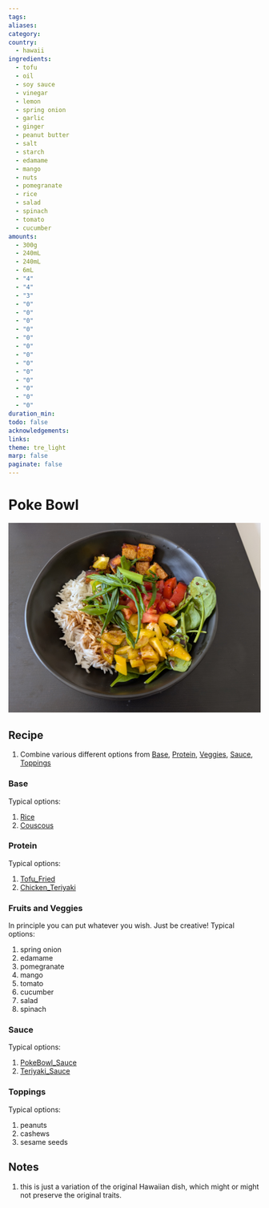 ```yaml
---
tags: 
aliases: 
category: 
country:
  - hawaii
ingredients:
  - tofu
  - oil
  - soy sauce
  - vinegar
  - lemon
  - spring onion
  - garlic
  - ginger
  - peanut butter
  - salt
  - starch
  - edamame
  - mango
  - nuts
  - pomegranate
  - rice
  - salad
  - spinach
  - tomato
  - cucumber
amounts:
  - 300g
  - 240mL
  - 240mL
  - 6mL
  - "4"
  - "4"
  - "3"
  - "0"
  - "0"
  - "0"
  - "0"
  - "0"
  - "0"
  - "0"
  - "0"
  - "0"
  - "0"
  - "0"
  - "0"
  - "0"
duration_min: 
todo: false
acknowledgements: 
links: 
theme: tre_light
marp: false
paginate: false
---
```



# Poke Bowl
![](../gfx/PXL_20250413_031727090.jpg)
## Recipe

1. Combine various different options from [Base](#Base), [Protein](#Protein), [Veggies](#Veggies), [Sauce](#Sauce), [Toppings](#Toppings)

### Base
Typical options:
1. [Rice](Rice.md)
2. [Couscous](Couscous.md)

### Protein
Typical options:
1. [Tofu_Fried](Tofu_Fried.md)
2. [Chicken_Teriyaki](Chicken_Teriyaki.md)

### Fruits and Veggies

In principle you can put whatever you wish.
Just be creative!
Typical options:
1. spring onion
2. edamame
3. pomegranate
4. mango
5. tomato
6. cucumber
7. salad
8. spinach

### Sauce
Typical options:
1. [PokeBowl_Sauce](PokeBowl_Sauce.md)
2. [Teriyaki_Sauce](Teriyaki_Sauce.md)

### Toppings
Typical options:
1. peanuts
2. cashews
3. sesame seeds

## Notes
1. this is just a variation of the original Hawaiian dish, which might or might not preserve the original traits.